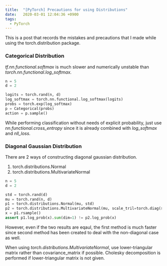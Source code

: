 ```yaml
---
title:  "[PyTorch] Precautions for using Distributions"
date:   2020-03-01 12:04:36 +0900
tags:
  - PyTorch
---
```

This is a post that records the mistakes and precautions that I made while using the torch.distribution package.

<script type="text/javascript" src="https://cdn.mathjax.org/mathjax/latest/MathJax.js?config=TeX-AMS-MML_HTMLorMML"></script>

### Categorical Distribution

*tf.nn.functional.softmax* is much slower and numerically unstable than *torch.nn.functional.log_softmax.*

```python
n = 5
d = 2

logits = torch.rand(n, d)
log_softmax = torch.nn.functional.log_softmax(logits)
probs = torch.exp(log_softmax)
p = Categorical(probs)
action = p.sample()
```

While performing classification without needs of explicit probability, just use *nn.functional.cross_entropy* since it is already combined with *log_softmax* and *nll_loss.*


### Diagonal Gaussian Distribution

There are 2 ways of constructing diagonal gaussian distribution.
1. torch.distributions.Normal
2. torch.distributions.MultivariateNormal

```python
n = 5
d = 2

std = torch.rand(d)
mu = torch.rand(n, d)
p1 = torch.distributions.Normal(mu, std)
p2 = torch.distributions.MultivariateNormal(mu, scale_tril=torch.diag(std))
x = p1.rsample()
assert p1.log_prob(x).sum(dim=1) != p2.log_prob(x)
```

However, even if the two results are eqaul, the first method is much faster since second method has been created to deal with the non-diagonal case as well.

When using *torch.distributions.MultivariateNormal*, use lower-triangular matrix rather than covariance_matrix if possible. 
Cholesky decomposition is performed if lower-triangular matrix is not given.